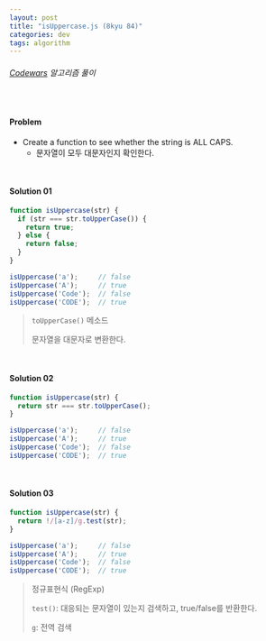 ```yaml
---
layout: post
title: "isUppercase.js (8kyu 84)"
categories: dev
tags: algorithm
---
```


###### [Codewars](https://www.codewars.com) 알고리즘 풀이

<br>

#### Problem

- Create a function to see whether the string is ALL CAPS.
  - 문자열이 모두 대문자인지 확인한다.

<br>

#### Solution 01

```js
function isUppercase(str) {
  if (str === str.toUpperCase()) {
    return true;
  } else {
    return false;
  }
}

isUppercase('a');     // false
isUppercase('A');     // true
isUppercase('Code');  // false
isUppercase('CODE');  // true
```

> `toUpperCase()` 메소드
>
> 문자열을 대문자로 변환한다.

<br>

#### Solution 02

```js
function isUppercase(str) {
  return str === str.toUpperCase();
}

isUppercase('a');     // false
isUppercase('A');     // true
isUppercase('Code');  // false
isUppercase('CODE');  // true
```

<br>

#### Solution 03

```js
function isUppercase(str) {
  return !/[a-z]/g.test(str);
}

isUppercase('a');     // false
isUppercase('A');     // true
isUppercase('Code');  // false
isUppercase('CODE');  // true
```

> 정규표현식 (RegExp)
>
> `test()`: 대응되는 문자열이 있는지 검색하고, true/false를 반환한다.
>
> `g`: 전역 검색

<br>

<br>